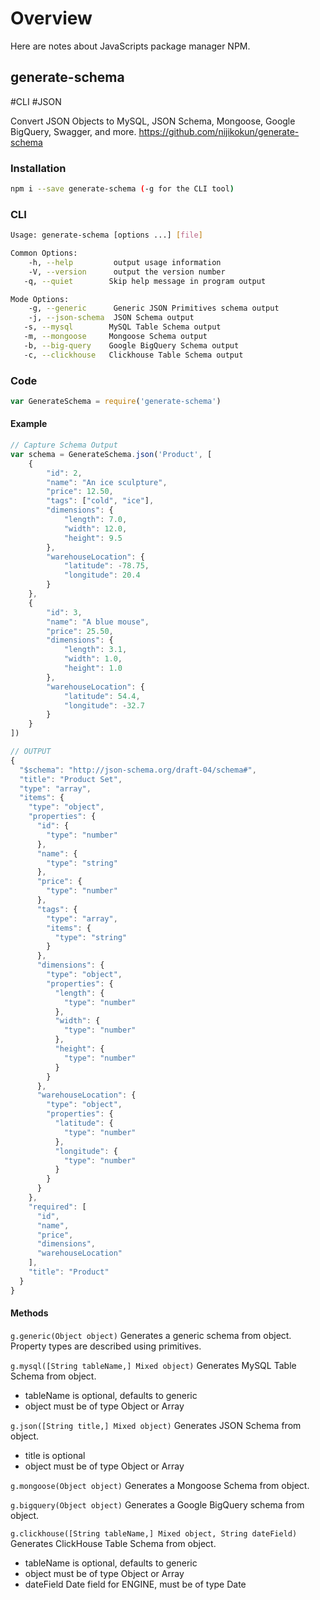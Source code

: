 # Overview

Here are notes about JavaScripts package manager NPM.

## generate-schema
#CLI #JSON


Convert JSON Objects to MySQL, JSON Schema, Mongoose, Google BigQuery, Swagger, and more.
https://github.com/nijikokun/generate-schema

### Installation

```bash
npm i --save generate-schema (-g for the CLI tool)
```

### CLI

```bash
Usage: generate-schema [options ...] [file]

Common Options:
	-h, --help         output usage information
	-V, --version      output the version number
   -q, --quiet        Skip help message in program output

Mode Options:
	-g, --generic      Generic JSON Primitives schema output
	-j, --json-schema  JSON Schema output
   -s, --mysql        MySQL Table Schema output
   -m, --mongoose     Mongoose Schema output
   -b, --big-query    Google BigQuery Schema output
   -c, --clickhouse   Clickhouse Table Schema output
```

### Code

```js
var GenerateSchema = require('generate-schema')
```

#### Example

```js
// Capture Schema Output
var schema = GenerateSchema.json('Product', [
    {
        "id": 2,
        "name": "An ice sculpture",
        "price": 12.50,
        "tags": ["cold", "ice"],
        "dimensions": {
            "length": 7.0,
            "width": 12.0,
            "height": 9.5
        },
        "warehouseLocation": {
            "latitude": -78.75,
            "longitude": 20.4
        }
    },
    {
        "id": 3,
        "name": "A blue mouse",
        "price": 25.50,
        "dimensions": {
            "length": 3.1,
            "width": 1.0,
            "height": 1.0
        },
        "warehouseLocation": {
            "latitude": 54.4,
            "longitude": -32.7
        }
    }
])

// OUTPUT
{
  "$schema": "http://json-schema.org/draft-04/schema#",
  "title": "Product Set",
  "type": "array",
  "items": {
    "type": "object",
    "properties": {
      "id": {
        "type": "number"
      },
      "name": {
        "type": "string"
      },
      "price": {
        "type": "number"
      },
      "tags": {
        "type": "array",
        "items": {
          "type": "string"
        }
      },
      "dimensions": {
        "type": "object",
        "properties": {
          "length": {
            "type": "number"
          },
          "width": {
            "type": "number"
          },
          "height": {
            "type": "number"
          }
        }
      },
      "warehouseLocation": {
        "type": "object",
        "properties": {
          "latitude": {
            "type": "number"
          },
          "longitude": {
            "type": "number"
          }
        }
      }
    },
    "required": [
      "id",
      "name",
      "price",
      "dimensions",
      "warehouseLocation"
    ],
    "title": "Product"
  }
}
```

#### Methods

`g.generic(Object object)` Generates a generic schema from object. Property types are described using primitives.

`g.mysql([String tableName,] Mixed object)` Generates MySQL Table Schema from object.
- tableName is optional, defaults to generic
- object must be of type Object or Array

`g.json([String title,] Mixed object)` Generates JSON Schema from object.
- title is optional
- object must be of type Object or Array

`g.mongoose(Object object)` Generates a Mongoose Schema from object.

`g.bigquery(Object object)` Generates a Google BigQuery schema from object.

`g.clickhouse([String tableName,] Mixed object, String dateField)` Generates ClickHouse Table Schema from object.
- tableName is optional, defaults to generic
- object must be of type Object or Array
- dateField Date field for ENGINE, must be of type Date